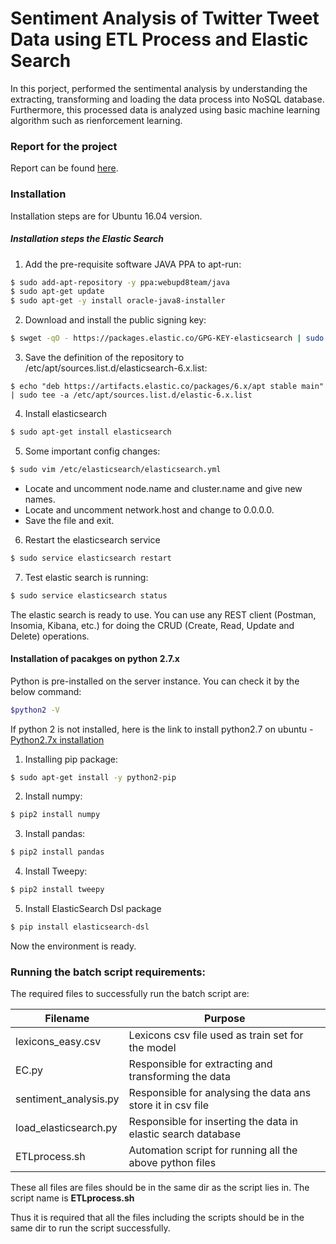 # Sentiment Analysis of Twitter Tweet Data using ETL Process and Elastic Search

In this porject, performed the sentimental analysis by understanding the extracting, transforming and loading the data process into NoSQL database. Furthermore, this processed data is analyzed using basic machine learning algorithm such as rienforcement learning.

### Report for the project
Report can be found [here](https://github.com/dalalbhargav07/Data-Warehousing-to-Data-Analytics/blob/master/Sentimental%20Analysis%20using%20Elastic%20Search%20and%20Python/Report.pdf).

### Installation

Installation steps are for Ubuntu 16.04 version.

##### Installation steps the Elastic Search
1. Add the pre-requisite software JAVA PPA to apt-run:

```sh
$ sudo add-apt-repository -y ppa:webupd8team/java
$ sudo apt-get update
$ sudo apt-get -y install oracle-java8-installer
```
2. Download and install the public signing key:
```sh
$ swget -qO - https://packages.elastic.co/GPG-KEY-elasticsearch | sudo apt-key add -
```

3. Save the definition of the repository to /etc/apt/sources.list.d/elasticsearch-6.x.list:
```
$ echo "deb https://artifacts.elastic.co/packages/6.x/apt stable main" | sudo tee -a /etc/apt/sources.list.d/elastic-6.x.list
```
4.  Install elasticsearch
```sh
$ sudo apt-get install elasticsearch
```
5.  Some important config changes:
```sh
$ sudo vim /etc/elasticsearch/elasticsearch.yml
```
* Locate and uncomment node.name and cluster.name and give new names.
* Locate and uncomment network.host and change to 0.0.0.0.
* Save the file and exit.
6. Restart the elasticsearch service
```sh
$ sudo service elasticsearch restart
```
7. Test elastic search is running:
```sh
$ sudo service elasticsearch status
```
The elastic search is ready to use. You can use any REST client (Postman, Insomia, Kibana, etc.) for doing the CRUD (Create, Read, Update and Delete) operations.

#### Installation of pacakges on python 2.7.x
Python is pre-installed on the server instance. You can check it by the below command:
```sh
$python2 -V
```
If python 2 is not installed, here is the link to install python2.7 on ubuntu - [Python2.7x installation](https://tecadmin.net/install-python-2-7-on-ubuntu-and-linuxmint/)

1. Installing pip package:
```sh
$ sudo apt-get install -y python2-pip
```
2. Install numpy:
```sh
$ pip2 install numpy  
```
3. Install pandas:
```sh
$ pip2 install pandas  
```

4. Install Tweepy:
```sh
$ pip2 install tweepy  
```

5. Install ElasticSearch Dsl package 
```sh
$ pip install elasticsearch-dsl  
```
Now the environment is ready.

### Running the batch script requirements:

The required files to successfully run the batch script are: <br />

| Filename      | Purpose       |
| ------------- | ------------- |
| lexicons_easy.csv      | Lexicons csv file used as train set for the model |
| EC.py      | Responsible for extracting and transforming the data      |
| sentiment_analysis.py | Responsible for analysing the data ans store it in csv file   |
| load_elasticsearch.py | Responsible for inserting the data in elastic search database |
| ETLprocess.sh | Automation script for running all the above python files   |

These all files are files should be in the same dir as the script lies in. The script name is **ETLprocess.sh**

Thus it is required that all the files including the scripts should be in the same dir to run the script successfully.

